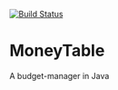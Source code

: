 [![Build Status](https://travis-ci.org/SupressWarnings/MoneyTable.svg?branch=master)](https://travis-ci.org/SupressWarnings/MoneyTable)

# MoneyTable
A budget-manager in Java
